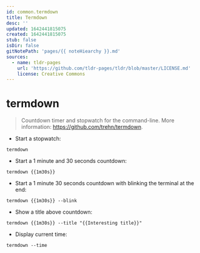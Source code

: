 ```yaml
---
id: common.termdown
title: Termdown
desc: ''
updated: 1642441815075
created: 1642441815075
stub: false
isDir: false
gitNotePath: 'pages/{{ noteHiearchy }}.md'
sources:
  - name: tldr-pages
    url: 'https://github.com/tldr-pages/tldr/blob/master/LICENSE.md'
    license: Creative Commons
---
```

# termdown

> Countdown timer and stopwatch for the command-line.
> More information: <https://github.com/trehn/termdown>.

- Start a stopwatch:

`termdown`

- Start a 1 minute and 30 seconds countdown:

`termdown {{1m30s}}`

- Start a 1 minute 30 seconds countdown with blinking the terminal at the end:

`termdown {{1m30s}} --blink`

- Show a title above countdown:

`termdown {{1m30s}} --title "{{Interesting title}}"`

- Display current time:

`termdown --time`

